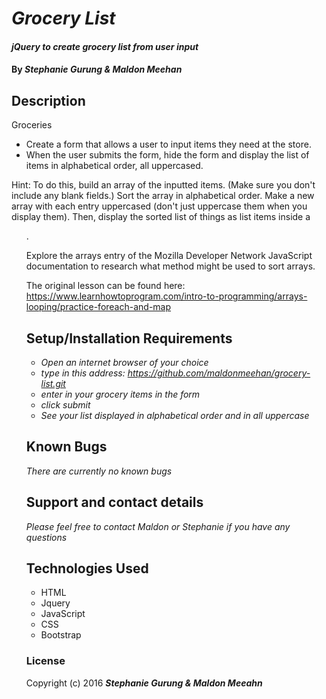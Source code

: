 # _Grocery List_

#### _jQuery to create grocery list from user input_

#### By _**Stephanie Gurung & Maldon Meehan**_

## Description

Groceries
* Create a form that allows a user to input items they need at the store.
* When the user submits the form, hide the form and display the list of items in alphabetical order, all uppercased.

Hint: To do this, build an array of the inputted items. (Make sure you don't include any blank fields.) Sort the array in alphabetical order. Make a new array with each entry uppercased (don't just uppercase them when you display them). Then, display the sorted list of things as list items inside a <ul>.

Explore the arrays entry of the Mozilla Developer Network JavaScript documentation to research what method might be used to sort arrays.

The original lesson can be found here:
https://www.learnhowtoprogram.com/intro-to-programming/arrays-looping/practice-foreach-and-map
## Setup/Installation Requirements

* _Open an internet browser of your choice_
* _type in this address: https://github.com/maldonmeehan/grocery-list.git_
* _enter in your grocery items in the form_
* _click submit_
* _See your list displayed in alphabetical order and in all uppercase_

## Known Bugs

_There are currently no known bugs_

## Support and contact details

_Please feel free to contact Maldon or Stephanie if you have any questions_

## Technologies Used

* HTML
* Jquery
* JavaScript
* CSS
* Bootstrap

### License

Copyright (c) 2016 **_Stephanie Gurung & Maldon Meeahn_**
